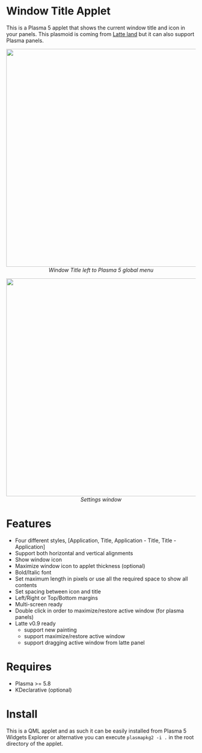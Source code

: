 # Window Title Applet

This is a Plasma 5 applet that shows the current window title and icon in your panels. This plasmoid is coming from [Latte land](https://phabricator.kde.org/source/latte-dock/repository/master/) but it can also support Plasma panels.

<p align="center">
<img src="https://i.imgur.com/Zdjshmt.png" width="580"><br/>
<i>Window Title left to Plasma 5 global menu</i>
</p>

<p align="center">
<img src="https://i.imgur.com/jrClIrl.png" width="580"><br/>
<i>Settings window</i>
</p>

# Features

- Four different styles, [Application, Title, Application - Title, Title - Application]
- Support both horizontal and vertical alignments
- Show window icon
- Maximize window icon to applet thickness (optional)
- Bold/Italic font
- Set maximum length in pixels or use all the required space to show all contents
- Set spacing between icon and title
- Left/Right or Top/Bottom margins
- Multi-screen ready
- Double click in order to maximize/restore active window (for plasma panels)
- Latte v0.9 ready
  * support new painting
  * support maximize/restore active window
  * support dragging active window from latte panel

# Requires

- Plasma >= 5.8
- KDeclarative (optional)

# Install

This is a QML applet and as such it can be easily installed from Plasma 5 Widgets Explorer or alternative you can execute `plasmapkg2 -i .` in the root directory of the applet.


